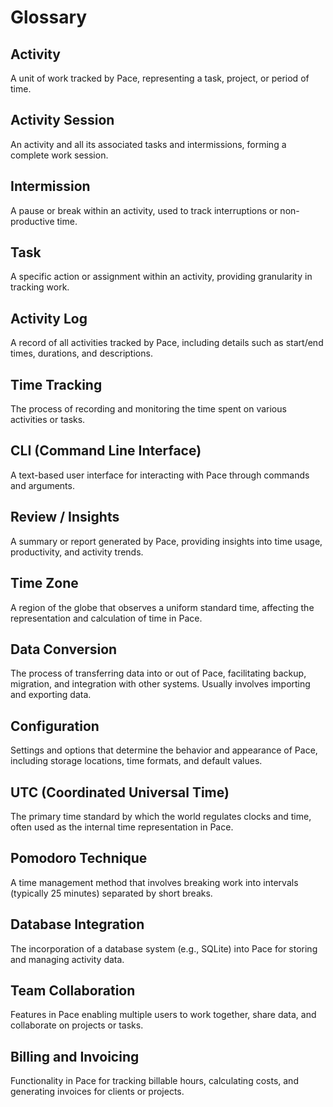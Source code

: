 # Glossary

## Activity

A unit of work tracked by Pace, representing a task, project, or period of time.

## Activity Session

An activity and all its associated tasks and intermissions, forming a complete
work session.

## Intermission

A pause or break within an activity, used to track interruptions or
non-productive time.

## Task

A specific action or assignment within an activity, providing granularity in
tracking work.

## Activity Log

A record of all activities tracked by Pace, including details such as start/end
times, durations, and descriptions.

## Time Tracking

The process of recording and monitoring the time spent on various activities or
tasks.

## CLI (Command Line Interface)

A text-based user interface for interacting with Pace through commands and
arguments.

## Review / Insights

A summary or report generated by Pace, providing insights into time usage,
productivity, and activity trends.

## Time Zone

A region of the globe that observes a uniform standard time, affecting the
representation and calculation of time in Pace.

## Data Conversion

The process of transferring data into or out of Pace, facilitating backup,
migration, and integration with other systems. Usually involves importing and
exporting data.

## Configuration

Settings and options that determine the behavior and appearance of Pace,
including storage locations, time formats, and default values.

## UTC (Coordinated Universal Time)

The primary time standard by which the world regulates clocks and time, often
used as the internal time representation in Pace.

## Pomodoro Technique

A time management method that involves breaking work into intervals (typically
25 minutes) separated by short breaks.

## Database Integration

The incorporation of a database system (e.g., SQLite) into Pace for storing and
managing activity data.

## Team Collaboration

Features in Pace enabling multiple users to work together, share data, and
collaborate on projects or tasks.

## Billing and Invoicing

Functionality in Pace for tracking billable hours, calculating costs, and
generating invoices for clients or projects.
